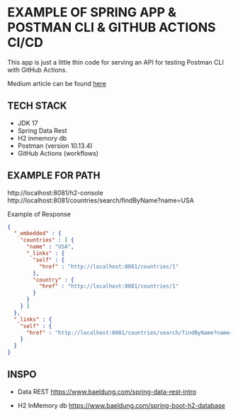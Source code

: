 # EXAMPLE OF SPRING APP & POSTMAN CLI & GITHUB ACTIONS CI/CD

This app is just a little thin code for serving an API for testing Postman CLI with GitHub Actions.

Medium article can be found [here]()

## TECH STACK

- JDK 17
- Spring Data Rest
- H2 inmemory db
- Postman (version 10.13.4)
- GitHub Actions (workflows)


## EXAMPLE FOR PATH

http://localhost:8081/h2-console
http://localhost:8081/countries/search/findByName?name=USA

Example of Response

```json
{
  "_embedded" : {
    "countries" : [ {
      "name" : "USA",
      "_links" : {
        "self" : {
          "href" : "http://localhost:8081/countries/1"
        },
        "country" : {
          "href" : "http://localhost:8081/countries/1"
        }
      }
    } ]
  },
  "_links" : {
    "self" : {
      "href" : "http://localhost:8081/countries/search/findByName?name=USA"
    }
  }
}
```


## INSPO

- Data REST
https://www.baeldung.com/spring-data-rest-intro

- H2 InMemory db
https://www.baeldung.com/spring-boot-h2-database